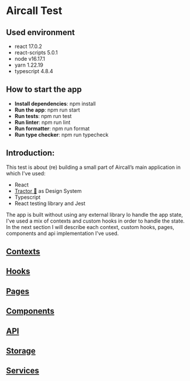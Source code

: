 # Aircall Test

## Used environment

-   react 17.0.2
-   react-scripts 5.0.1
-   node v16.17.1
-   yarn 1.22.19
-   typescript 4.8.4

## How to start the app

-   **Install dependencies**: npm install
-   **Run the app**: npm run start
-   **Run tests**: npm run test
-   **Run linter**: npm run lint
-   **Run formatter**: npm run format
-   **Run type checker**: npm run typecheck

## Introduction:

This test is about (re) building a small part of Aircall’s main application in which I've used:

-   React
-   [Tractor 🚜](http://tractor.aircall.io/) as Design System
-   Typescript
-   React testing library and Jest

The app is built without using any external library lo handle the app state, I've used a mix of contexts and custom hooks in order to handle the state.
In the next section I will describe each context, custom hooks, pages, components and api implementation I've used.

## [Contexts](https://github.com/migue02/miguel-morales-aircall-test/blob/main/src/contexts)

## [Hooks](https://github.com/migue02/miguel-morales-aircall-test/blob/main/src/hooks)

## [Pages](https://github.com/migue02/miguel-morales-aircall-test/blob/main/src/pages)

## [Components](https://github.com/migue02/miguel-morales-aircall-test/blob/main/src/components)

## [API](https://github.com/migue02/miguel-morales-aircall-test/blob/main/src/api)

## [Storage](https://github.com/migue02/miguel-morales-aircall-test/blob/main/src/storage)

## [Services](https://github.com/migue02/miguel-morales-aircall-test/blob/main/src/services)
